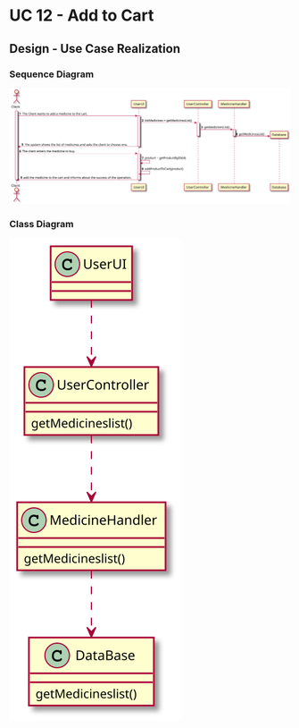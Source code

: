 
# UC 12 - Add to Cart

## Design - Use Case Realization


###	Sequence Diagram

![UC12_SD.svg](UC12_SD.svg)

###	Class Diagram

![UC12_CD.svg](UC12_CD.svg)
